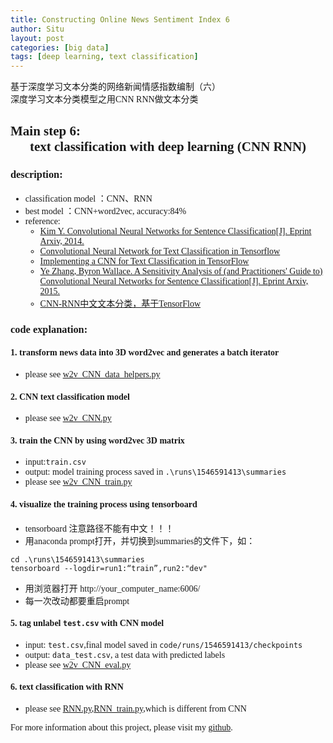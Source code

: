```yaml
---
title: Constructing Online News Sentiment Index 6
author: Situ
layout: post
categories: [big data]
tags: [deep learning, text classification]
---
```


<font face="仿宋" >基于深度学习文本分类的网络新闻情感指数编制（六）<br>深度学习文本分类模型之用CNN RNN做文本分类</font>
<style>
    body {font-family: "华文中宋"}
</style>

## Main step 6:<center>text classification with deep learning (CNN RNN)</center>
### description:
- classification model ：CNN、RNN
- best model ：CNN+word2vec, accuracy:84%
- reference:
    - [Kim Y. Convolutional Neural Networks for Sentence Classification[J]. Eprint Arxiv, 2014.](https://arxiv.org/abs/1408.5882)
    - [Convolutional Neural Network for Text Classification in Tensorflow](https://github.com/dennybritz/cnn-text-classification-tf)
    - [Implementing a CNN for Text Classification in TensorFlow](http://www.wildml.com/2015/12/implementing-a-cnn-for-text-classification-in-tensorflow/)
    - [Ye Zhang, Byron Wallace. A Sensitivity Analysis of (and Practitioners' Guide to) Convolutional Neural Networks for Sentence Classification[J]. Eprint Arxiv, 2015.](https://arxiv.org/abs/1510.03820v3)
    - [CNN-RNN中文文本分类，基于TensorFlow](https://github.com/gaussic/text-classification-cnn-rnn)


### code explanation:
#### 1. transform news data into 3D word2vec and generates a batch iterator

- please see [w2v_CNN_data_helpers.py](https://github.com/Snowing-ST/Construction-and-Application-of-Online-News-Sentiment-Index/blob/master/6%20word2vec%2BSVM_CNN/w2v_CNN_data_helpers.py)

#### 2. CNN text classification model

- please see [w2v_CNN.py](https://github.com/Snowing-ST/Construction-and-Application-of-Online-News-Sentiment-Index/blob/master/6%20word2vec%2BSVM_CNN/w2v_CNN.py)

#### 3. train the CNN by using word2vec 3D matrix
- input:```train.csv```
- output: model training process saved in ```.\runs\1546591413\summaries```
- please see [w2v_CNN_train.py](https://github.com/Snowing-ST/Construction-and-Application-of-Online-News-Sentiment-Index/blob/master/6%20word2vec%2BSVM_CNN/w2v_CNN_train.py)

#### 4. visualize the training process using tensorboard
- tensorboard 注意路径不能有中文！！！
- 用anaconda prompt打开，并切换到summaries的文件下，如：
```
cd .\runs\1546591413\summaries
tensorboard --logdir=run1:“train”,run2:"dev"
```
- 用浏览器打开 http://your_computer_name:6006/
- 每一次改动都要重启prompt

#### 5. tag unlabel ```test.csv``` with CNN model
- input: ```test.csv```,final model saved in ```code/runs/1546591413/checkpoints```
- output: ```data_test.csv```, a test data with predicted labels
- please see [w2v_CNN_eval.py](https://github.com/Snowing-ST/Construction-and-Application-of-Online-News-Sentiment-Index/blob/master/6%20word2vec%2BSVM_CNN/w2v_CNN_eval.py)

#### 6. text classification with RNN
- please see [RNN.py](),[RNN_train.py](),which is different from CNN

For more information about this project, please visit my [github](https://github.com/Snowing-ST/Construction-and-Application-of-Online-News-Sentiment-Index).